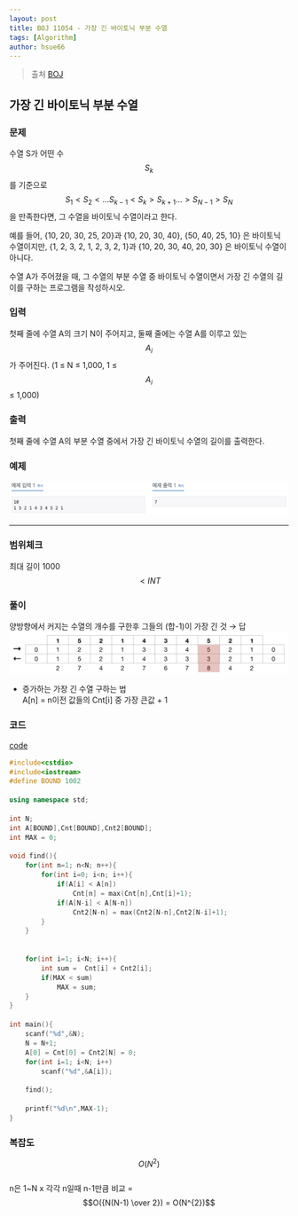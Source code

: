 ```yaml
---
layout: post
title: BOJ 11054 - 가장 긴 바이토닉 부분 수열     
tags: [Algorithm]
author: hsue66 
---
```


> 출처 [BOJ](https://www.acmicpc.net/problem/11054)

가장 긴 바이토닉 부분 수열  
--------------
### 문제
수열 S가 어떤 수 $$S_{k}$$를 기준으로 $$S_{1} \lt S_{2} \lt ... S_{k-1} \lt S_{k} \gt S_{k+1} ... \gt S_{N-1} \gt S_{N}$$을 만족한다면, 그 수열을 바이토닉 수열이라고 한다.

예를 들어, {10, 20, 30, 25, 20}과 {10, 20, 30, 40}, {50, 40, 25, 10} 은 바이토닉 수열이지만,  {1, 2, 3, 2, 1, 2, 3, 2, 1}과 {10, 20, 30, 40, 20, 30} 은 바이토닉 수열이 아니다.

수열 A가 주어졌을 때, 그 수열의 부분 수열 중 바이토닉 수열이면서 가장 긴 수열의 길이를 구하는 프로그램을 작성하시오.
### 입력
첫째 줄에 수열 A의 크기 N이 주어지고, 둘째 줄에는 수열 A를 이루고 있는 $$A_{i}$$가 주어진다. (1 ≤ N ≤ 1,000, 1 ≤ $$A_{i}$$ ≤ 1,000)
### 출력
첫째 줄에 수열 A의 부분 수열 중에서 가장 긴 바이토닉 수열의 길이를 출력한다.
### 예제 
![문제](/assets/img/postimg/boj11054.png)

* * *
### 범위체크
최대 길이 1000 $$ \lt  INT$$
### 풀이
양방향에서 커지는 수열의 개수를 구한후 그들의 (합-1)이 가장 긴 것 → 답
![문제](/assets/img/postimg/boj11054e.png)
* 증가하는 가장 긴 수열 구하는 법  
  A[n] = n이전 값들의 Cnt[i] 중 가장 큰값 + 1
### 코드
[code](https://github.com/Hsue66/Algo/blob/master/BOJ/n11054.cpp) 

```cpp
#include<cstdio>
#include<iostream>
#define BOUND 1002

using namespace std;

int N;
int A[BOUND],Cnt[BOUND],Cnt2[BOUND];
int MAX = 0;

void find(){
	for(int n=1; n<N; n++){
		for(int i=0; i<n; i++){
			if(A[i] < A[n])
				Cnt[n] = max(Cnt[n],Cnt[i]+1);
			if(A[N-i] < A[N-n])
				Cnt2[N-n] = max(Cnt2[N-n],Cnt2[N-i]+1);
		}
	}

	
	for(int i=1; i<N; i++){
		int sum =  Cnt[i] + Cnt2[i];
		if(MAX < sum)
			MAX = sum;
	}
}

int main(){
	scanf("%d",&N);
	N = N+1;
	A[0] = Cnt[0] = Cnt2[N] = 0;
	for(int i=1; i<N; i++)
		scanf("%d",&A[i]);

	find();

	printf("%d\n",MAX-1);
}
```
### 복잡도
$$O(N^{2})$$  
n은 1~N x 각각 n일때 n-1만큼 비교 = $$O({N(N-1) \over 2}) = O(N^{2})$$
